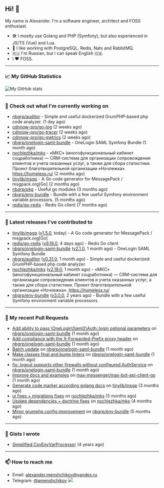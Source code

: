## Hi! 👋

My name is Alexander. I'm a software engineer, architect and FOSS enthusiast.

* 🛠 I mostly use Golang and PHP (Symfony), but also experienced in JS/TS (Vue) and Lua.
* 🧰 I like working with PostgreSQL, Redis, Nats and RabbitMQ.
* 🇷🇺 I'm Russian, but I can speak English 🇬🇧.
* I ♥ FOSS.

---

### 📈 My GitHub Statistics

![My GitHub stats](https://github-readme-stats.vercel.app/api?username=a-menshchikov&theme=calm&hide_title=true&include_all_commits=true&show_icons=true)

[comment]: &lt;> (![Top Langs]&#40;https://github-readme-stats.vercel.app/api/top-langs/?username=a-menshchikov&theme=calm&hide_title=true&layout=compact&count_private=true&include_all_commits=true&langs_count=6&#41;)

---

### 👷 Check out what I'm currently working on

- [nbgrp/auditor](https://github.com/nbgrp/auditor) - Simple and useful dockerized GrumPHP-based php code analyzer. (1 day ago)
- [cdnnow-pro/go-log](https://github.com/cdnnow-pro/go-log) (2 weeks ago)
- [cdnnow-pro/go-tracer](https://github.com/cdnnow-pro/go-tracer) (2 weeks ago)
- [cdnnow-pro/go-metrics](https://github.com/cdnnow-pro/go-metrics) (2 weeks ago)
- [nbgrp/onelogin-saml-bundle](https://github.com/nbgrp/onelogin-saml-bundle) - OneLogin SAML Symfony Bundle (1 month ago)
- [nochlezhka/mks](https://github.com/nochlezhka/mks) - «МКС» (многофункциональный кабинет соцработника) — CRM-система для организации сопровождения клиентов и учета оказанных услуг, а также для сбора статистики. Проект благотворительной организации «Ночлежка». https://homeless.ru/ (2 months ago)
- [tinylib/msgp](https://github.com/tinylib/msgp) - A Go code generator for MessagePack / msgpack.org[Go] (2 months ago)
- [nbgrp/pkg](https://github.com/nbgrp/pkg) - Useful go modules (3 months ago)
- [nbgrp/env-bundle](https://github.com/nbgrp/env-bundle) - Bundle with a few useful Symfony environment variable processors. (5 months ago)
- [redis/go-redis](https://github.com/redis/go-redis) - Redis Go client (7 months ago)

---

### 🔭 Latest releases I've contributed to

- [tinylib/msgp](https://github.com/tinylib/msgp) ([v1.5.0](https://github.com/tinylib/msgp/releases/tag/v1.5.0), today) - A Go code generator for MessagePack / msgpack.org[Go]
- [redis/go-redis](https://github.com/redis/go-redis) ([v9.16.0](https://github.com/redis/go-redis/releases/tag/v9.16.0), 4 days ago) - Redis Go client
- [nbgrp/onelogin-saml-bundle](https://github.com/nbgrp/onelogin-saml-bundle) ([v2.1.0](https://github.com/nbgrp/onelogin-saml-bundle/releases/tag/v2.1.0), 1 month ago) - OneLogin SAML Symfony Bundle
- [nbgrp/auditor](https://github.com/nbgrp/auditor) ([v0.31.0](https://github.com/nbgrp/auditor/releases/tag/v0.31.0), 1 month ago) - Simple and useful dockerized GrumPHP-based php code analyzer.
- [nochlezhka/mks](https://github.com/nochlezhka/mks) ([v2.19.0](https://github.com/nochlezhka/mks/releases/tag/v2.19.0), 1 month ago) - «МКС» (многофункциональный кабинет соцработника) — CRM-система для организации сопровождения клиентов и учета оказанных услуг, а также для сбора статистики. Проект благотворительной организации «Ночлежка». https://homeless.ru/
- [nbgrp/env-bundle](https://github.com/nbgrp/env-bundle) ([v3.0.0](https://github.com/nbgrp/env-bundle/releases/tag/v3.0.0), 2 years ago) - Bundle with a few useful Symfony environment variable processors.

---

### 🔨 My recent Pull Requests

- [Add ability to pass \OneLogin\Saml2\Auth::login optional parameters](https://github.com/nbgrp/onelogin-saml-bundle/pull/75) on [nbgrp/onelogin-saml-bundle](https://github.com/nbgrp/onelogin-saml-bundle) (1 month ago)
- [Add compliance with the X-Forwarded-Prefix proxy header](https://github.com/nbgrp/onelogin-saml-bundle/pull/74) on [nbgrp/onelogin-saml-bundle](https://github.com/nbgrp/onelogin-saml-bundle) (1 month ago)
- [Batch update](https://github.com/nbgrp/onelogin-saml-bundle/pull/73) on [nbgrp/onelogin-saml-bundle](https://github.com/nbgrp/onelogin-saml-bundle) (1 month ago)
- [Make classes final and bump linters](https://github.com/nbgrp/onelogin-saml-bundle/pull/72) on [nbgrp/onelogin-saml-bundle](https://github.com/nbgrp/onelogin-saml-bundle) (1 month ago)
- [fix: logout supports other firewalls without configured AuthService](https://github.com/nbgrp/onelogin-saml-bundle/pull/71) on [nbgrp/onelogin-saml-bundle](https://github.com/nbgrp/onelogin-saml-bundle) (1 month ago)
- [Improve docs and examples](https://github.com/max-messenger/max-bot-api-client-go/pull/38) on [max-messenger/max-bot-api-client-go](https://github.com/max-messenger/max-bot-api-client-go) (1 month ago)
- [Generate code marker according golang docs](https://github.com/tinylib/msgp/pull/397) on [tinylib/msgp](https://github.com/tinylib/msgp) (3 months ago)
- [ui fixes &#43; migrations fixes](https://github.com/nochlezhka/mks/pull/145) on [nochlezhka/mks](https://github.com/nochlezhka/mks) (3 months ago)
- [Update dependencies &#43; doctrine fixes](https://github.com/nochlezhka/mks/pull/141) on [nochlezhka/mks](https://github.com/nochlezhka/mks) (4 months ago)
- [Minor grumphp config improvement](https://github.com/nbgrp/env-bundle/pull/17) on [nbgrp/env-bundle](https://github.com/nbgrp/env-bundle) (5 months ago)

---

### 📓 Gists I wrote

- [Simplified CsvEnvVarProcessor](https://gist.github.com/08650c7b76154eb00c18d093e5087f0b) (4 years ago)

---

### 📫 How to reach me

- Email: [alexander.menshchikov@yandex.ru](mailto:alexander.menshchikov@yandex.ru)
- Telegram: [@amenshchikov](https://t.me/amenshchikov)
![](https://hit.yhype.me/github/profile?user_id=2580489)
